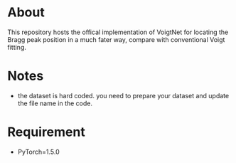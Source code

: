 # About

This repository hosts the offical implementation of VoigtNet for locating the Bragg peak position in a much fater way, compare with conventional Voigt fitting.

# Notes

* the dataset is hard coded. you need to prepare your dataset and update the file name in the code.

# Requirement 

* PyTorch=1.5.0
